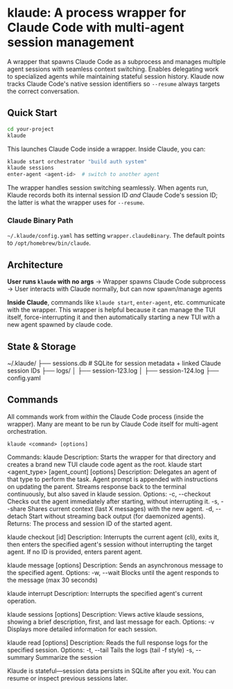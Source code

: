 # klaude: A process wrapper for Claude Code with multi-agent session management

A wrapper that spawns Claude Code as a subprocess and manages multiple agent sessions with seamless context switching. Enables delegating work to specialized agents while maintaining stateful session history. Klaude now tracks Claude Code's native session identifiers so `--resume` always targets the correct conversation.

## Quick Start

```bash
cd your-project
klaude
```

This launches Claude Code inside a wrapper. Inside Claude, you can:

```bash
klaude start orchestrator "build auth system"
klaude sessions
enter-agent <agent-id>  # switch to another agent
```

The wrapper handles session switching seamlessly. When agents run, Klaude records both its internal session ID _and_ Claude Code's session ID; the latter is what the wrapper uses for `--resume`.

### Claude Binary Path

`~/.klaude/config.yaml` has setting `wrapper.claudeBinary`. The default points to `/opt/homebrew/bin/claude`.

## Architecture

**User runs `klaude` with no args** → Wrapper spawns Claude Code subprocess → User interacts with Claude normally, but can now spawn/manage agents

**Inside Claude**, commands like `klaude start`, `enter-agent`, etc. communicate with the wrapper. This wrapper is helpful because it can manage the TUI itself, force-interrupting it and then automatically starting a new TUI with a new agent spawned by claude code.

## State & Storage

~/.klaude/
  ├── sessions.db         # SQLite for session metadata + linked Claude session IDs
  ├── logs/
  │    ├── session-123.log
  │    ├── session-124.log
  ├── config.yaml

## Commands

All commands work from _within_ the Claude Code process (inside the wrapper). Many are meant to be run by Claude Code itself for multi-agent orchestration.

```
klaude <command> [options]
```

Commands:
  klaude
    Description: Starts the wrapper for that directory and creates a brand new TUI claude code agent as the root.
  klaude start <agent_type> <prompt> [agent_count] [options]
    Description: Delegates an agent of that type to perform the task. Agent prompt is appended with instructions on updating the parent. Streams response back to the terminal continuously, but also saved in klaude session.
    Options:
      -c, --checkout  Checks out the agent immediately after starting, without interrupting it.
      -s, --share     Shares current context (last X messages) with the new agent.
      -d, --detach    Start without streaming back output (for daemonized agents). 
    Returns: The process and session ID of the started agent.

  klaude checkout [id]
    Description: Interrupts the current agent (cli), exits it, then enters the specified agent's session without interrupting the target agent. If no ID is provided, enters parent agent.

  klaude message <id> <prompt> [options]
    Description: Sends an asynchronous message to the specified agent.
    Options:
      -w, --wait      Blocks until the agent responds to the message (max 30 seconds)

  klaude interrupt <id>
    Description: Interrupts the specified agent's current operation.

  klaude sessions [options]
    Description: Views active klaude sessions, showing a brief description, first, and last message for each.
    Options:
      -v              Displays more detailed information for each session.

  klaude read <id> [options]
    Description: Reads the full response logs for the specified session.
    Options:
      -t, --tail      Tails the logs (tail -f style)
      -s, --summary   Summarize the session

Klaude is stateful—session data persists in SQLite after you exit. You can resume or inspect previous sessions later.